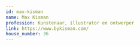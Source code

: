 ```yaml
---
id: max-kisman
name: Max Kisman
profession: Kunstenaar, illustrator en ontwerper
link: https://www.bykisman.com/
house_number: 36
---
```

